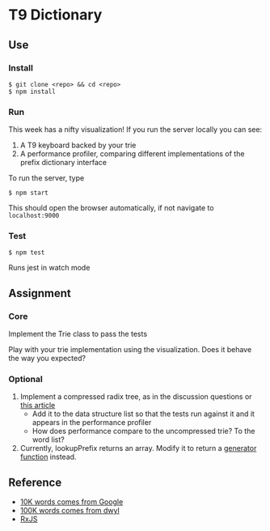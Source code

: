 # T9 Dictionary

## Use

### Install

```
$ git clone <repo> && cd <repo>
$ npm install
```

### Run

This week has a nifty visualization! If you run the server locally you can see:

1. A T9 keyboard backed by your trie
1. A performance profiler, comparing different implementations of the prefix dictionary interface

To run the server, type

```
$ npm start
```

This should open the browser automatically, if not navigate to `localhost:9000`

### Test

```
$ npm test
```

Runs jest in watch mode

## Assignment

### Core

Implement the Trie class to pass the tests

Play with your trie implementation using the visualization. Does it behave the way you expected?

### Optional

1. Implement a compressed radix tree, as in the discussion questions or [this article](https://medium.com/basecs/compressing-radix-trees-without-too-many-tears-a2e658adb9a0)
    - Add it to the data structure list so that the tests run against it and it appears in the performance profiler
    - How does performance compare to the uncompressed trie? To the word list?
1. Currently, lookupPrefix returns an array. Modify it to return a [generator function](https://developer.mozilla.org/en-US/docs/Web/JavaScript/Guide/Iterators_and_Generators) instead.

## Reference

- [10K words comes from Google](https://github.com/first20hours/google-10000-english)
- [100K words comes from dwyl](https://github.com/dwyl/english-words)
- [RxJS](https://rxjs-dev.firebaseapp.com/)
